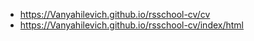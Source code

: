 + https://Vanyahilevich.github.io/rsschool-cv/cv
+ https://Vanyahilevich.github.io/rsschool-cv/index/html
